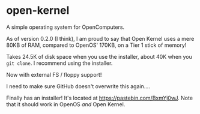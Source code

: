# open-kernel
A simple operating system for OpenComputers.

As of version 0.2.0 (I think), I am proud to say that Open Kernel uses a mere 80KB of RAM, compared to OpenOS' 170KB, on a Tier 1 stick of memory!

Takes 24.5K of disk space when you use the installer, about 40K when you `git clone`. I recommend using the installer.

Now with external FS / floppy support!

I need to make sure GitHub doesn't overwrite this again....

Finally has an installer! It's located at https://pastebin.com/BxmYj0wJ. Note that it should work in OpenOS *and* Open Kernel.
